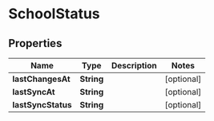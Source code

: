 
# SchoolStatus

## Properties
Name | Type | Description | Notes
------------ | ------------- | ------------- | -------------
**lastChangesAt** | **String** |  |  [optional]
**lastSyncAt** | **String** |  |  [optional]
**lastSyncStatus** | **String** |  |  [optional]



